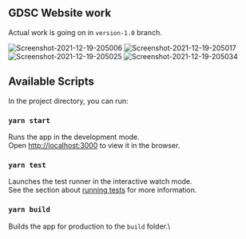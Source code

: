 ## GDSC Website work

Actual work is going on in `version-1.0` branch.

<img src="https://i.ibb.co/rfx1J5h/Screenshot-2021-12-19-205006.jpg" alt="Screenshot-2021-12-19-205006" border="0">
<img src="https://i.ibb.co/1RgxGjv/Screenshot-2021-12-19-205017.jpg" alt="Screenshot-2021-12-19-205017" border="0">
<img src="https://i.ibb.co/4FTdJjV/Screenshot-2021-12-19-205025.jpg" alt="Screenshot-2021-12-19-205025" border="0">
<img src="https://i.ibb.co/0XfXQ5T/Screenshot-2021-12-19-205034.jpg" alt="Screenshot-2021-12-19-205034" border="0">

## Available Scripts

In the project directory, you can run:

### `yarn start`

Runs the app in the development mode.\
Open [http://localhost:3000](http://localhost:3000) to view it in the browser.


### `yarn test`

Launches the test runner in the interactive watch mode.\
See the section about [running tests](https://facebook.github.io/create-react-app/docs/running-tests) for more information.

### `yarn build`

Builds the app for production to the `build` folder.\

